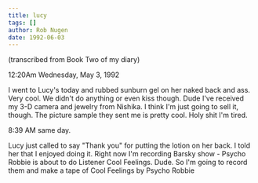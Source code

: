 ```yaml
---
title: lucy
tags: []
author: Rob Nugen
date: 1992-06-03
---
```


<p class=note>(transcribed from Book Two of my diary)

<p class=date>12:20Am Wednesday, May 3, 1992

<p>I went to Lucy's today and rubbed sunburn gel on her naked back and
ass.  Very cool.  We didn't do anything or even kiss though.  Dude
I've received my 3-D camera and jewelry from Nishika.  I think I'm
just going to sell it, though.  The picture sample they sent me is
pretty cool.  Holy shit I'm tired.

<p clas=date>8:39 AM same day.

<p>Lucy just called to say "Thank you" for putting the lotion on her
back.  I told her that I enjoyed doing it.  Right now I'm recording
Barsky show - Psycho Robbie is about to do Listener Cool Feelings.
Dude.  So I'm going to record them and make a tape of Cool Feelings by
Psycho Robbie
